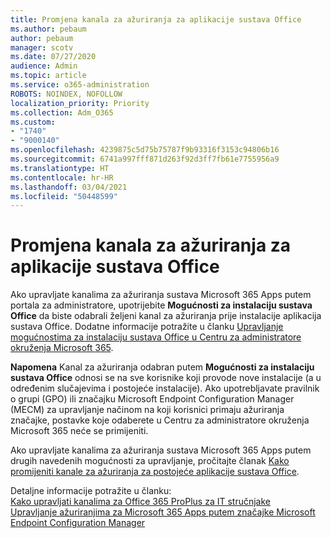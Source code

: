 ```yaml
---
title: Promjena kanala za ažuriranja za aplikacije sustava Office
ms.author: pebaum
author: pebaum
manager: scotv
ms.date: 07/27/2020
audience: Admin
ms.topic: article
ms.service: o365-administration
ROBOTS: NOINDEX, NOFOLLOW
localization_priority: Priority
ms.collection: Adm_O365
ms.custom:
- "1740"
- "9000140"
ms.openlocfilehash: 4239875c5d75b75787f9b93316f3153c94806b16
ms.sourcegitcommit: 6741a997fff871d263f92d3ff7fb61e7755956a9
ms.translationtype: HT
ms.contentlocale: hr-HR
ms.lasthandoff: 03/04/2021
ms.locfileid: "50448599"
---
```

# <a name="change-update-channels-for-office-apps"></a>Promjena kanala za ažuriranja za aplikacije sustava Office

Ako upravljate kanalima za ažuriranja sustava Microsoft 365 Apps putem portala za administratore, upotrijebite  **Mogućnosti za instalaciju sustava Office**  da biste odabrali željeni kanal za ažuriranja prije instalacije aplikacija sustava Office. Dodatne informacije potražite u članku [Upravljanje mogućnostima za instalaciju sustava Office u Centru za administratore okruženja Microsoft 365](https://docs.microsoft.com/deployoffice/manage-software-download-settings-office-365).

**Napomena** Kanal za ažuriranja odabran putem  **Mogućnosti za instalaciju sustava Office**  odnosi se na sve korisnike koji provode nove instalacije (a u određenim slučajevima i postojeće instalacije). Ako upotrebljavate pravilnik o grupi (GPO) ili značajku Microsoft Endpoint Configuration Manager (MECM) za upravljanje načinom na koji korisnici primaju ažuriranja značajke, postavke koje odaberete u Centru za administratore okruženja Microsoft 365 neće se primijeniti.

Ako upravljate kanalima za ažuriranja sustava Microsoft 365 Apps putem drugih navedenih mogućnosti za upravljanje, pročitajte članak [Kako promijeniti kanale za ažuriranja za postojeće aplikacije sustava Office](https://support.microsoft.com/help/3185078/how-to-switch-from-semi-annual-channel-to-monthly-channel).

Detaljne informacije potražite u članku:  
[Kako upravljati kanalima za Office 365 ProPlus za IT stručnjake](https://techcommunity.microsoft.com/t5/office-365-blog/how-to-manage-office-365-proplus-channels-for-it-pros/ba-p/795813)  
[Upravljanje ažuriranjima za Microsoft 365 Apps putem značajke Microsoft Endpoint Configuration Manager](https://docs.microsoft.com/deployoffice/manage-microsoft-365-apps-updates-configuration-manager)